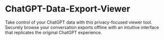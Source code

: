 # ChatGPT-Data-Export-Viewer
Take control of your ChatGPT data with this privacy-focused viewer tool. Securely browse your conversation exports offline with an intuitive interface that replicates the original ChatGPT experience.

